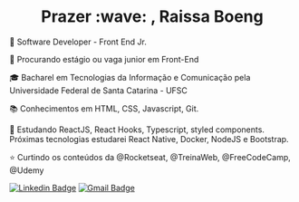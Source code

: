 <h1 align=center> Prazer :wave: , Raissa Boeng</h1>

<p> 📍 Software Developer - Front End Jr.</p>
<p> 🎯 Procurando estágio ou vaga junior em Front-End </p>
<p> 🎓 Bacharel em Tecnologias da Informação e Comunicação pela Universidade Federal de Santa Catarina - UFSC </p>
<p> 📚 Conhecimentos em HTML, CSS, Javascript, Git. </p>
<p> 🌱 Estudando ReactJS, React Hooks, Typescript, styled components. Próximas tecnologias estudarei React Native, Docker, NodeJS e Bootstrap. </p>
<p> ⭐ Curtindo os conteúdos da @Rocketseat, @TreinaWeb, @FreeCodeCamp, @Udemy </p>


[![Linkedin Badge](https://img.shields.io/badge/-RaissaBoeng-blue?style=flat-square&logo=Linkedin&logoColor=white&link=https://www.linkedin.com/in/raissa-boeng-da-silva-a380a1157/)](https://www.linkedin.com/in/raissa-boeng-da-silva-a380a1157/)   [![Gmail Badge](https://img.shields.io/badge/-raissa.boeng@gmail.com-c14438?style=flat-square&logo=Gmail&logoColor=white&link=mailto:raissa.boeng@gmail.com)](mailto:raissa.boeng@gmail.com) 
